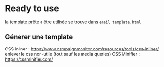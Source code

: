 # Ready to use
la template prête à être utilisée se trouve dans ```email template.html```

## Générer une template
CSS inliner : https://www.campaignmonitor.com/resources/tools/css-inliner/
enlever le css non-utile (tout sauf les media queries)
CSS Minifier : https://cssminifier.com/
